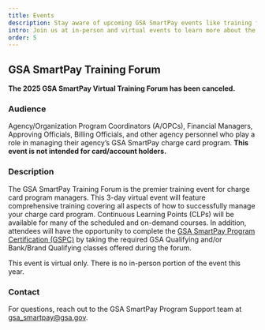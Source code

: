 ```yaml
---
title: Events
description: Stay aware of upcoming GSA SmartPay events like training forums, summits, conferences, and fairs.
intro: Join us at in-person and virtual events to learn more about the GSA SmartPay® program.
order: 5
---
```


## GSA SmartPay Training Forum

**The 2025 GSA SmartPay Virtual Training Forum has been canceled.**

### Audience 
Agency/Organization Program Coordinators (A/OPCs), Financial Managers, Approving Officials, Billing Officials, and other agency personnel who play a role in managing their agency’s GSA SmartPay charge card program. **This event is not intended for card/account holders.**

### Description
The GSA SmartPay Training Forum is the premier training event for charge card program managers. This 3-day virtual event will feature comprehensive training covering all aspects of how to successfully manage your charge card program. Continuous Learning Points (CLPs) will be available for many of the scheduled and on-demand courses. In addition, attendees will have the opportunity to complete the [GSA SmartPay Program Certification (GSPC)](/guidance-and-audits/smart-bulletins/022/) by taking the required GSA Qualifying and/or Bank/Brand Qualifying classes offered during the forum.

This event is virtual only. There is no in-person portion of the event this year.

### Contact 
For questions, reach out to the GSA SmartPay Program Support team at [gsa_smartpay@gsa.gov](mailto:gsa_smartpay@gsa.gov).
